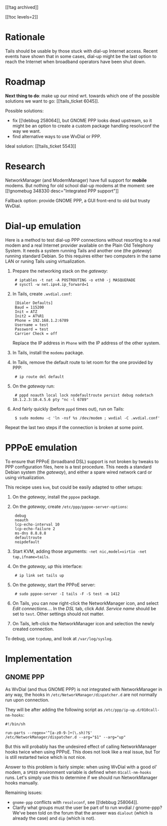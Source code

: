 [[!tag archived]]

[[!toc levels=2]]

# Rationale

Tails should be usable by those stuck with dial-up Internet access. Recent
events have shown that in some cases, dial-up might be the last option to
reach the Internet when broadband operators have been shut down.

# Roadmap

**Next thing to do**: make up our mind wrt. towards which one of the
possible solutions we want to go: [[!tails_ticket 6045]].

Possible solutions:

 * fix [[!debbug 258064]], but GNOME PPP looks dead upstream, so
   it might be an option to create a custom package handling resolvconf the way
   we want.
 * find alternative ways to use WvDial or PPP.

Ideal solution: [[!tails_ticket 5543]]

# Research

NetworkManager (and ModemManager) have full support for **mobile** modems. But
nothing for old school dial-up modems at the moment:
see [[!gnomebug 348330 desc="Integrated PPP support"]]

Fallback option: provide GNOME PPP, a GUI front-end to old but trusty WvDial.

# Dial-up emulation

Here is a method to test dial-up PPP connections without resorting to a real modem
and a real Internet provider available on the Plain Old Telephony System. It needs
a system running Tails and another one (the *gateway*) running standard Debian.
So this requires either two computers in the same LAN or runing Tails using
virtualization.

1. Prepare the networking stack on the *gateway*:

        # iptables -t nat -A POSTROUTING -o eth0 -j MASQUERADE
        # sysctl -w net.ipv4.ip_forward=1

2. In Tails, create `.wvdial.conf`:

        [Dialer Defaults]
        Baud = 115200
        Init = ATZ
        Init2 = AT%R1
        Phone = 192.168.1.2:6789
        Username = test
        Password = test
        Carrier Check = off

   Replace the IP address in `Phone` with the IP address of the other system.

3. In Tails, install the `modemu` package.

4. In Tails, remove the default route to let room for the one provided by PPP:

        # ip route del default

5. On the *gateway* run:

        # pppd noauth local lock nodefaultroute persist debug nodetach 10.1.2.3:10.4.5.6 pty "nc -l 6789"

6. And fairly quickly (before `pppd` times out), run on Tails:

        $ sudo modemu -c 'ln -nsf %s /dev/modem ; wvdial -C .wvdial.conf'

Repeat the last two steps if the connection is broken at some point.

# PPPoE emulation

To ensure that PPPoE (broadband DSL) support is not broken by tweaks
to PPP configuration files, here is a test procedure. This needs
a standard Debian system (the *gateway*), and either a spare wired network card
or using virtualization.

This reciepe uses `kvm`, but could be easily adapted to other setups:

1. On the *gateway*, install the `pppoe` package.
2. On the *gateway*, create `/etc/ppp/pppoe-server-options`:

        debug
        noauth
        lcp-echo-interval 10
        lcp-echo-failure 2
        ms-dns 8.8.8.8
        defaultroute
        noipdefault

3. Start KVM, adding those arguments: `-net nic,model=virtio -net tap,ifname=tails`.
4. On the *gateway*, *up* this interface:

        # ip link set tails up

5. On the *gateway*, start the PPPoE server:

        # sudo pppoe-server -I tails -F -S test -m 1412

6. On Tails, you can now right-click the NetworkManager icon, and select
   *Edit connections...*. In the *DSL* tab, click *Add*. *Service name*
   should be set to `test`. Other settings should not matter.

7. On Tails, left-click the NetworkManager icon and selection the newly
   created connection.

To debug, use `tcpdump`, and look at `/var/log/syslog`.

# Implementation

## GNOME PPP

As WvDial (and thus GNOME PPP) is not integrated with NetworkManager in any
way, the hooks in `/etc/NetworkManager/dispatcher.d` are not normally run upon
connection.

They will be after adding the following script as
`/etc/ppp/ip-up.d/010call-nm-hooks`:

    #!/bin/sh

    run-parts --regex='^[a-z0-9-]+(\.sh)?$' /etc/NetworkManager/dispatcher.d --arg="$1" --arg="up"

But this will probably has the undesired effect of calling NetworkManager
hooks twice when using PPPoE. This does not look like a real issue, but Tor
is still restarted twice which is not nice.

Answer to this problem is fairly simple: when using WvDial with a good ol'
modem, a `SPEED` environment variable is defined when `01call-nm-hooks`
runs. Let's simply use this to determine if we should run NetworkManager hooks
manually.

Remaining issues:

* `gnome-ppp` conflicts with `resolvconf`, see [[!debbug 258064]].
* Clarify what groups must the user be part of to run wvdial /
  gnome-ppp? We've been told on the
  forum that
  the answer was `dialout` (which is already the case) and `dip`
  (which is not).
